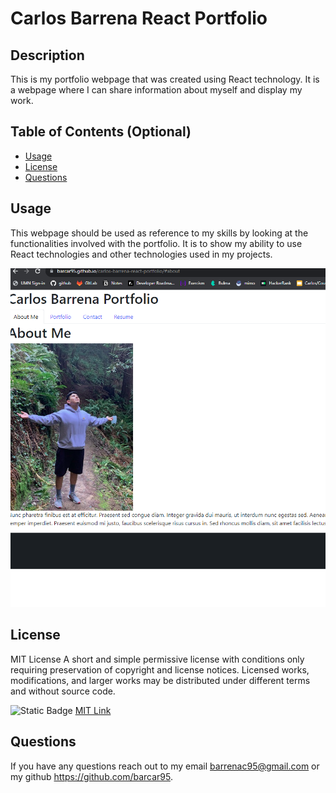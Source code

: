 # Carlos Barrena React Portfolio
  
## Description
  This is my portfolio webpage that was created using React technology. It is a webpage where I can share information about myself and display my work.

## Table of Contents (Optional)
 
  - [Usage](#usage)
  - [License](#license)
  - [Questions](#questions)
    
## Usage
  This webpage should be used as reference to my skills by looking at the functionalities involved with the portfolio. It is to show my ability to use React technologies and other technologies used in my projects.

  ![Webpage Screenshot](./public/webpage-ss.png)
  
## License
  MIT License
  A short and simple permissive license with conditions only requiring preservation of copyright and license notices. Licensed works, modifications, and larger works may be distributed under different terms and without source code.
    
  ![Static Badge](https://img.shields.io/badge/license-MIT-brightgreen)
  [MIT Link](https://tlo.mit.edu/learn-about-intellectual-property/software-and-open-source-licensing)

## Questions
  If you have any questions reach out to my email barrenac95@gmail.com or my github https://github.com/barcar95.
  